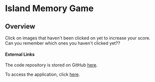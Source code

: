 # Island Memory Game 

## Overview

Click on images that haven't been clicked on yet to increase your score.  Can you remember which ones you haven't clicked yet??

#### External Links

The code repository is stored on GitHub [here](https://github.com/peterwra/memory-game).

To access the application, click [here](https://peterwra.github.io/memory-game/).

